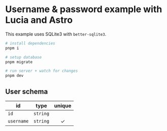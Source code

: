 # Username & password example with Lucia and Astro

This example uses SQLite3 with `better-sqlite3`.

```bash
# install dependencies
pnpm i

# setup database
pnpm migrate

# run server + watch for changes
pnpm dev
```

## User schema

| id         | type     | unique |
| ---------- | -------- | :----: |
| `id`       | `string` |        |
| `username` | `string` |   ✓    |
